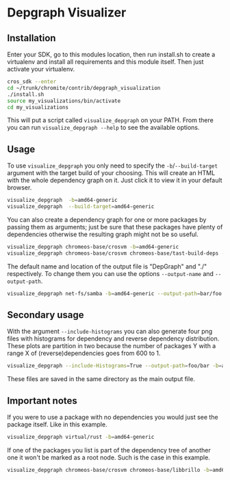 # Depgraph Visualizer

## Installation
Enter your SDK, go to this modules location,
then run install.sh to create a virtualenv and install all
requirements and this module itself. Then just activate your virtualenv.

```bash
cros_sdk --enter
cd ~/trunk/chromite/contrib/depgraph_visualization
./install.sh
source my_visualizations/bin/activate
cd my_visualizations
```

This will put a script called `visualize_depgraph` on your PATH. From there you
can run `visualize_depgraph --help` to see the available options.

## Usage
To use  `visualize_depgraph` you only need to specify the
`-b`/`--build-target` argument with the target build of your choosing.
This will create an HTML with the whole dependency graph on it.
Just click it to view it in your default browser.

```bash
visualize_depgraph  -b=amd64-generic
visualize_depgraph  --build-target=amd64-generic
```

You can also create a dependency graph for one or more packages by
passing them as arguments; just be sure that these packages have
plenty of dependencies otherwise the resulting graph might not be so useful.

```bash
visualize_depgraph chromeos-base/crosvm -b=amd64-generic
visualize_depgraph chromeos-base/crosvm chromeos-base/tast-build-deps -b=amd64-generic
```
The default name and location of the output file is "DepGraph" and "./"
respectively. To change them you can use the options `--output-name`
and `--output-path`.

```bash
visualize_depgraph net-fs/samba -b=amd64-generic --output-path=bar/foo --output-name=SambaGraph
```
## Secondary usage
With the argument `--include-histograms` you can also generate four png files
with histograms for dependency and reverse dependency distribution.
These plots are partition in two because the number of packages Y with a range
X of (reverse)dependencies goes from 600 to 1.
```bash
visualize_depgraph --include-Histograms=True --output-path=foo/bar -b=arm64-generic
```
These files are saved in the same directory as the main output file.

## Important notes

If you were to use a package with no dependencies
you would just see the package itself. Like in this example.
```bash
visualize_depgraph virtual/rust -b=amd64-generic
```

If one of the packages you list is part of the dependency tree
of another one it won't be marked as a root node. Such is the case
in this example.
```bash
visualize_depgraph chromeos-base/crosvm chromeos-base/libbrillo -b=amd64-generic
```
